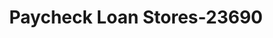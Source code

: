---
f_zip-code: 80401
f_state-code: CO
title: Paycheck Loan Stores-23690
f_phone: 303-974-1147
f_city-only: Golden
f_address: 924 South Sheridan Golden
f_location-unique-id: '23690'
slug: paycheck-loan-stores-23690
updated-on: '2024-05-30T13:46:58.046Z'
created-on: '2024-05-30T13:36:59.803Z'
published-on: '2024-05-30T13:54:32.469Z'
f_city-state: cms/city/golden-co.md
f_company: cms/company/paycheck-loan-stores.md
f_state: cms/state/colorado.md
layout: '[payday-loan].html'
tags: payday-loan
---